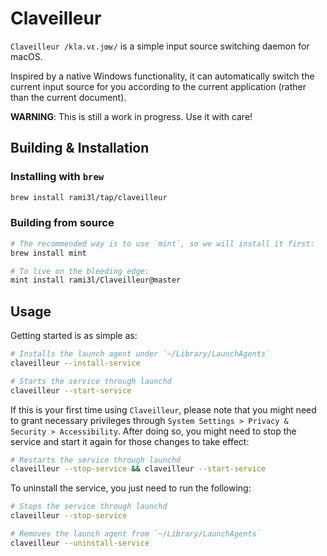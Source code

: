 # Claveilleur

`Claveilleur /kla.vɛ.jœʁ/` is a simple input source switching daemon for macOS.

Inspired by a native Windows functionality, it can automatically switch the current input source for you according to the current application (rather than the current document).

**WARNING**: This is still a work in progress. Use it with care!

## Building & Installation

### Installing with `brew`

```sh
brew install rami3l/tap/claveilleur
```

### Building from source

```sh
# The recommended way is to use `mint`, so we will install it first:
brew install mint

# To live on the bleeding edge:
mint install rami3l/Claveilleur@master
```

## Usage

Getting started is as simple as:

```sh
# Installs the launch agent under `~/Library/LaunchAgents`
claveilleur --install-service

# Starts the service through launchd
claveilleur --start-service
```

If this is your first time using `Claveilleur`, please note that you might need to grant necessary privileges through `System Settings > Privacy & Security > Accessibility`.
After doing so, you might need to stop the service and start it again for those changes to take effect:

```sh
# Restarts the service through launchd
claveilleur --stop-service && claveilleur --start-service
```

To uninstall the service, you just need to run the following:

```sh
# Stops the service through launchd
claveilleur --stop-service

# Removes the launch agent from `~/Library/LaunchAgents`
claveilleur --uninstall-service
```
